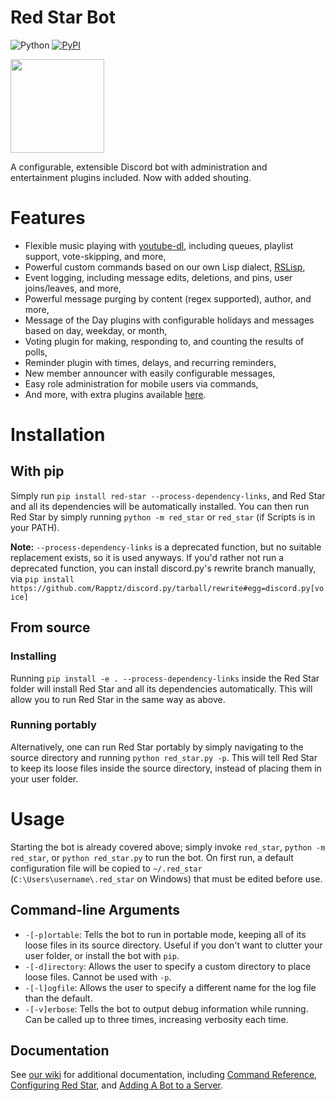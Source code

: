 # Red Star Bot
![Python](https://img.shields.io/badge/Python-3.7-blue.svg) [![PyPI](https://img.shields.io/pypi/v/red-star.svg)](https://pypi.org/project/red-star/)

<img src="https://raw.githubusercontent.com/medeor413/Red_Star/master/default_avatar.png" width="150">

A configurable, extensible Discord bot with administration and entertainment plugins included. Now with added shouting.

# Features
- Flexible music playing with [youtube-dl](https://github.com/rg3/youtube-dl), including queues, playlist support, vote-skipping, and more,
- Powerful custom commands based on our own Lisp dialect, [RSLisp](https://github.com/medeor413/Red_Star/wiki/Custom-Commands),
- Event logging, including message edits, deletions, and pins, user joins/leaves, and more,
- Powerful message purging by content (regex supported), author, and more,
- Message of the Day plugins with configurable holidays and messages based on day, weekday, or month,
- Voting plugin for making, responding to, and counting the results of polls,
- Reminder plugin with times, delays, and recurring reminders,
- New member announcer with easily configurable messages,
- Easy role administration for mobile users via commands,
- And more, with extra plugins available [here](https://github.com/medeor413/Red_Star_Plugins).

# Installation
## With pip
Simply run `pip install red-star --process-dependency-links`, and Red Star and all its dependencies will be automatically installed.
You can then run Red Star by simply running `python -m red_star` or `red_star` (if Scripts is in your PATH).

**Note:** `--process-dependency-links` is a deprecated function, but no suitable replacement exists, so it is used anyways.
If you'd rather not run a deprecated function, you can install discord.py's rewrite branch manually, via 
`pip install https://github.com/Rapptz/discord.py/tarball/rewrite#egg=discord.py[voice]`
## From source
### Installing
Running `pip install -e . --process-dependency-links` inside the Red Star folder will install Red Star and all its dependencies automatically.
This will allow you to run Red Star in the same way as above.
### Running portably
Alternatively, one can run Red Star portably by simply navigating to the source directory and running `python red_star.py -p`.
This will tell Red Star to keep its loose files inside the source directory, instead of placing them in your user folder.

# Usage
Starting the bot is already covered above; simply invoke `red_star`, `python -m red_star`, or `python red_star.py` to run the bot.
On first run, a default configuration file will be copied to `~/.red_star` (`C:\Users\username\.red_star` on Windows) that must be edited before use.
## Command-line Arguments
- `-[-p]ortable`: Tells the bot to run in portable mode, keeping all of its loose files in its source directory.
Useful if you don't want to clutter your user folder, or install the bot with `pip`.
- `-[-d]irectory`: Allows the user to specify a custom directory to place loose files. Cannot be used with `-p`.
- `-[-l]ogfile`: Allows the user to specify a different name for the log file than the default.
- `-[-v]erbose`: Tells the bot to output debug information while running. Can be called up to three times, increasing verbosity each time.
## Documentation
See [our wiki](https://github.com/medeor413/Red_Star/wiki) for additional documentation, including 
[Command Reference](https://github.com/medeor413/Red_Star/wiki/Command-Reference), [Configuring Red Star](https://github.com/medeor413/Red_Star/wiki/Configuring-Red-Star),
and [Adding A Bot to a Server](https://github.com/medeor413/Red_Star/wiki/Adding-A-Bot).
